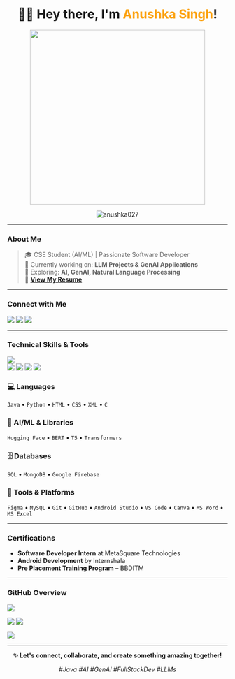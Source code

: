 <h1 align="center">👩‍💻 Hey there, I'm <span style="color:#fca311;">Anushka Singh</span>!</h1>

<p align="center">
  <img src="https://media.giphy.com/media/qgQUggAC3Pfv687qPC/giphy.gif" width="400" />
</p>

<p align="center">
  <img src="https://komarev.com/ghpvc/?username=anushka027&label=Profile%20views&color=0e75b6&style=flat" alt="anushka027" />
</p>

---
<h3><b>About Me</b></h3>

> 🎓 CSE Student (AI/ML) |  Passionate Software Developer  
> 💬 Currently working on: **LLM Projects & GenAI Applications**  
> 🌱 Exploring: **AI, GenAI, Natural Language Processing**  
> 🧾 [**View My Resume**](https://drive.google.com/file/d/1Arj244ytXrmkGspcl8OJYtNvkGH35w4b/view?usp=drive_link)
---
<h3><b>Connect with Me</b></h3>

<p>
  <a href="mailto:anushka027singh@gmail.com"><img src="https://img.shields.io/badge/Gmail-EA4335?style=for-the-badge&logo=gmail&logoColor=white" /></a>
  <a href="https://www.linkedin.com/in/anu-shka-singh/"><img src="https://img.shields.io/badge/LinkedIn-0077B5?style=for-the-badge&logo=linkedin&logoColor=white" /></a>
  <a href="https://github.com/anushka027"><img src="https://img.shields.io/badge/GitHub-100000?style=for-the-badge&logo=github&logoColor=white" /></a>
</p>

---
<h3><b>Technical Skills & Tools</b></h3>
<p>
  <img src="https://skillicons.dev/icons?i=java,python,html,css,git,mysql,mongodb,figma,firebase,github,androidstudio,vscode" />
  <br>
  <img src="https://img.shields.io/badge/HuggingFace-FFD21F?style=for-the-badge&logo=huggingface&logoColor=black" />
  <img src="https://img.shields.io/badge/BERT-12100E?style=for-the-badge&logo=google&logoColor=white" />
  <img src="https://img.shields.io/badge/T5-4285F4?style=for-the-badge&logo=google&logoColor=white" />
  <img src="https://img.shields.io/badge/Transformers-ffcc00?style=for-the-badge&logo=python&logoColor=black" />
</p>

### 💻 Languages  
`Java` • `Python` • `HTML` • `CSS` • `XML` • `C`

### 🧠 AI/ML & Libraries  
`Hugging Face` • `BERT` • `T5` • `Transformers`

### 🗄️ Databases  
`SQL` • `MongoDB` • `Google Firebase`

### 🧰 Tools & Platforms  
`Figma` • `MySQL` • `Git` • `GitHub` • `Android Studio` • `VS Code` • `Canva` • `MS Word` • `MS Excel`

---
<h3><b>Certifications</b></h3>

-  **Software Developer Intern** at MetaSquare Technologies  
-  **Android Development** by Internshala  
-  **Pre Placement Training Program** – BBDITM

---
<h3><b>GitHub Overview</b></h3>

<p>
  <img src="https://github-readme-stats.vercel.app/api/top-langs/?username=anushka027&layout=compact&theme=radical" />
</p>
<p>
  <img src="https://github-readme-stats.vercel.app/api?username=anushka027&show_icons=true&theme=radical" />
  <img src="https://github-readme-streak-stats.herokuapp.com/?user=anushka027&theme=radical" />
</p>

<p>
  <img src="https://github-contributor-stats.vercel.app/api?username=anushka027&limit=5&theme=gruvbox&combine=true" />
</p>

---

<p align="center"><b>✨ Let's connect, collaborate, and create something amazing together!</b></p>
<p align="center"><i>#Java #AI #GenAI #FullStackDev #LLMs</i></p>
